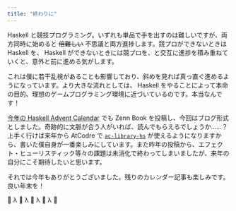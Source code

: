 ```yaml
---
title: "終わりに"
---
```


Haskell と競技プログラミング。いずれも単品で手を出すのは難しいですが、両方同時に始めると ~~倍難しい~~ 不思議と両方進捗します。競プロができないときは Haskell を、 Haskell ができないときには競プロを、と交互に進捗を積み重ねていくと、意外と前に進める気がします。

これは僕に若干乱視があることも影響しており、斜めを見れば真っ直ぐ進めるようになっています。より大きな流れとしては、 Haskell をやることによって本命の目的、理想のゲームプログラミング環境に近づいているのです。本当なんです！

[今年の Haskell Advent Calendar](https://qiita.com/advent-calendar/2024/haskell) でも Zenn Book を投稿し、今回はブログ形式としました。奇跡的に文脈が合う人がいれば、読んでもらえるでしょうか……？　上手く行けば来年から AtCodre で [`ac-library-hs`](https://github.com/toyboot4e/ac-library-hs) が使えるようになりますから、書いた僕自身が一番楽しみにしています。また昨年の投稿から、エフェクト・ヒューリスティック等々の課題は未消化で終わってしまいましたが、来年の自分にこそ期待したいと思います。

それでは今年もありがとうございました。残りのカレンダー記事も楽しみです。良い年末を！

🎉 λ 🎉 λ 🎉 λ 🎉 λ 🎉

